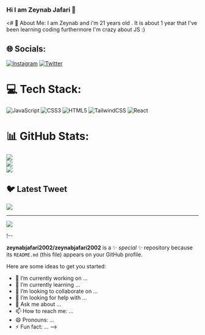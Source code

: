 ### Hi I am Zeynab Jafari 👋

<# 💫 About Me:
I am Zeynab and i'm 21 years old . It is about 1 year that I've been learning coding furthermore I'm crazy about JS :) 


## 🌐 Socials:
[![Instagram](https://img.shields.io/badge/Instagram-%23E4405F.svg?logo=Instagram&logoColor=white)](https://instagram.com/zeynabjafari_2002) [![Twitter](https://img.shields.io/badge/Twitter-%231DA1F2.svg?logo=Twitter&logoColor=white)](https://twitter.com/ZeynabJafari_22) 

# 💻 Tech Stack:
![JavaScript](https://img.shields.io/badge/javascript-%23323330.svg?style=for-the-badge&logo=javascript&logoColor=%23F7DF1E) ![CSS3](https://img.shields.io/badge/css3-%231572B6.svg?style=for-the-badge&logo=css3&logoColor=white) ![HTML5](https://img.shields.io/badge/html5-%23E34F26.svg?style=for-the-badge&logo=html5&logoColor=white) ![TailwindCSS](https://img.shields.io/badge/tailwindcss-%2338B2AC.svg?style=for-the-badge&logo=tailwind-css&logoColor=white) ![React](https://img.shields.io/badge/react-%2320232a.svg?style=for-the-badge&logo=react&logoColor=%2361DAFB)
# 📊 GitHub Stats:
![](https://github-readme-stats.vercel.app/api?username=zeynabjafari2002&theme=react&hide_border=false&include_all_commits=false&count_private=false)<br/>
![](https://github-readme-streak-stats.herokuapp.com/?user=zeynabjafari2002&theme=react&hide_border=false)<br/>
![](https://github-readme-stats.vercel.app/api/top-langs/?username=zeynabjafari2002&theme=react&hide_border=false&include_all_commits=false&count_private=false&layout=compact)

## 🐦 Latest Tweet
[![](https://gtce.itsvg.in/api?username=ZeynabJafari_22)](https://github.com/VishwaGauravIn/github-twitter-card-embed)

---
[![](https://visitcount.itsvg.in/api?id=zeynabjafari2002&icon=0&color=0)](https://visitcount.itsvg.in)

<!-- Proudly created with GPRM ( https://gprm.itsvg.in ) -->!--
**zeynabjafari2002/zeynabjafari2002** is a ✨ _special_ ✨ repository because its `README.md` (this file) appears on your GitHub profile.

Here are some ideas to get you started:

- 🔭 I’m currently working on ...
- 🌱 I’m currently learning ...
- 👯 I’m looking to collaborate on ...
- 🤔 I’m looking for help with ...
- 💬 Ask me about ...
- 📫 How to reach me: ...
- 😄 Pronouns: ...
- ⚡ Fun fact: ...
-->
